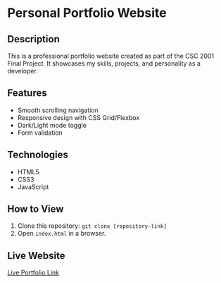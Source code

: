 # Personal Portfolio Website

## Description
This is a professional portfolio website created as part of the CSC 2001 Final Project. It showcases my skills, projects, and personality as a developer.

## Features
- Smooth scrolling navigation
- Responsive design with CSS Grid/Flexbox
- Dark/Light mode toggle
- Form validation

## Technologies
- HTML5
- CSS3
- JavaScript

## How to View
1. Clone this repository: `git clone [repository-link]`
2. Open `index.html` in a browser.

## Live Website
[Live Portfolio Link](https://yourusername.github.io/portfolio)
